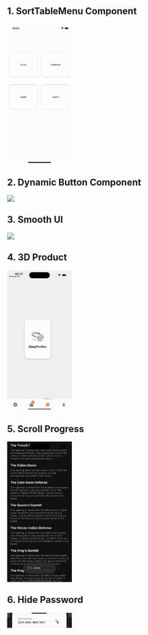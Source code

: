 ## 1. SortTableMenu Component
<div style="display: flex; flex-direction: 'row';">
<img src="./src/assets/SortTableMenu.gif" width=30%>
</div>

## 2. Dynamic Button Component
<div style="display: flex; flex-direction: 'row';">
<img src="./src/assets/DynamicButton.gif" width=30%>
</div>

## 3. Smooth UI
<div style="display: flex; flex-direction: 'row';">
<img src="./src/assets/SmoothUI.gif" width=30%>
</div>

## 4. 3D Product
<div style="display: flex; flex-direction: 'row';">
<img src="./src/assets/3dProduct.gif" width=30%>
</div>

## 5. Scroll Progress
<div style="display: flex; flex-direction: 'row';">
<img src="./src/assets/ScrollProgress.png" width=30%>
</div>

## 6. Hide Password
<div style="display: flex; flex-direction: 'row';">
<img src="./src/assets/HidePassword.gif" width=30%>
</div>